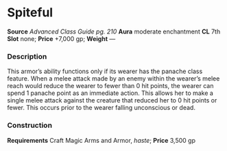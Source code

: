 ﻿---
name: "Spiteful"
type: ['armor_quality']
price: "+7,000 gp"
description: |
  "This armor’s ability functions only if its wearer has the panache class feature. When a melee attack made by an enemy within the wearer’s melee reach would reduce the wearer to fewer than 0 hit points, the wearer can spend 1 panache point as an immediate action. This allows her to make a single melee attack against the creature that reduced her to 0 hit points or fewer. This occurs prior to the wearer falling unconscious or dead."
---

#  Spiteful

**Source** _Advanced Class Guide pg. 210_
**Aura** moderate enchantment **CL** 7th
**Slot** none; **Price** +7,000 gp; **Weight** —

### Description

This armor’s ability functions only if its wearer has the panache class feature. When a melee attack made by an enemy within the wearer’s melee reach would reduce the wearer to fewer than 0 hit points, the wearer can spend 1 panache point as an immediate action. This allows her to make a single melee attack against the creature that reduced her to 0 hit points or fewer. This occurs prior to the wearer falling unconscious or dead.

### Construction

**Requirements** Craft Magic Arms and Armor, _haste_; **Price** 3,500 gp